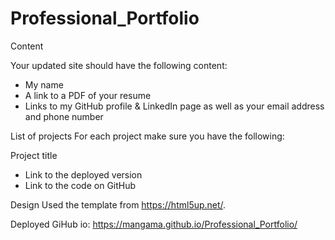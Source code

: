 # Professional_Portfolio

Content

Your updated site should have the following content:
- My name
- A link to a PDF of your resume
- Links to my GitHub profile & LinkedIn page as well as your email address and phone number


List of projects
For each project make sure you have the following:

Project title
- Link to the deployed version
- Link to the code on GitHub





Design
Used the template from https://html5up.net/.

Deployed GiHub io: https://mangama.github.io/Professional_Portfolio/